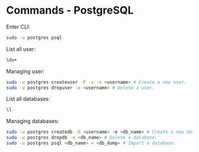 # Commands - PostgreSQL

Enter CLI:

```sh
sudo -u postgres psql
```

List all user:

```sh
\du+
```

Managing user:

```sh
sudo -u postgres createuser -P -s -e <username> # Create a new user.
sudo -u postgres dropuser -e <username> # Delete a user.
```

List all databases:

```sh
\l
```

Managing databases:

```sh
sudo -u postgres createdb -O <username> -e <db_name> # Create a new database with owner.
sudo -u postgres dropdb -e <db_name> # Delete a database.
sudo -u postgres psql <db_name> < <db_dump> # Import a database.
```

